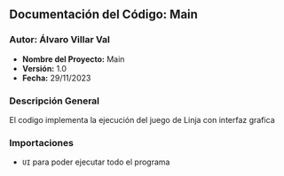 ## Documentación del Código: Main

### Autor: Álvaro Villar Val
- **Nombre del Proyecto:** Main
- **Versión:** 1.0
- **Fecha:** 29/11/2023

### Descripción General
El codigo implementa la ejecución del juego de Linja con interfaz grafica
### Importaciones
- `UI` para poder ejecutar todo el programa 
